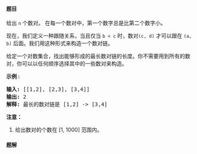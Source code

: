 #### 题目
<p>给出&nbsp;<code>n</code>&nbsp;个数对。&nbsp;在每一个数对中，第一个数字总是比第二个数字小。</p>

<p>现在，我们定义一种跟随关系，当且仅当&nbsp;<code>b &lt; c</code>&nbsp;时，数对<code>(c, d)</code>&nbsp;才可以跟在&nbsp;<code>(a, b)</code>&nbsp;后面。我们用这种形式来构造一个数对链。</p>

<p>给定一个对数集合，找出能够形成的最长数对链的长度。你不需要用到所有的数对，你可以以任何顺序选择其中的一些数对来构造。</p>

<p><strong>示例 :</strong></p>

<pre>
<strong>输入:</strong> [[1,2], [2,3], [3,4]]
<strong>输出:</strong> 2
<strong>解释:</strong> 最长的数对链是 [1,2] -&gt; [3,4]
</pre>

<p><strong>注意：</strong></p>

<ol>
	<li>给出数对的个数在&nbsp;[1, 1000] 范围内。</li>
</ol>


 #### 题解